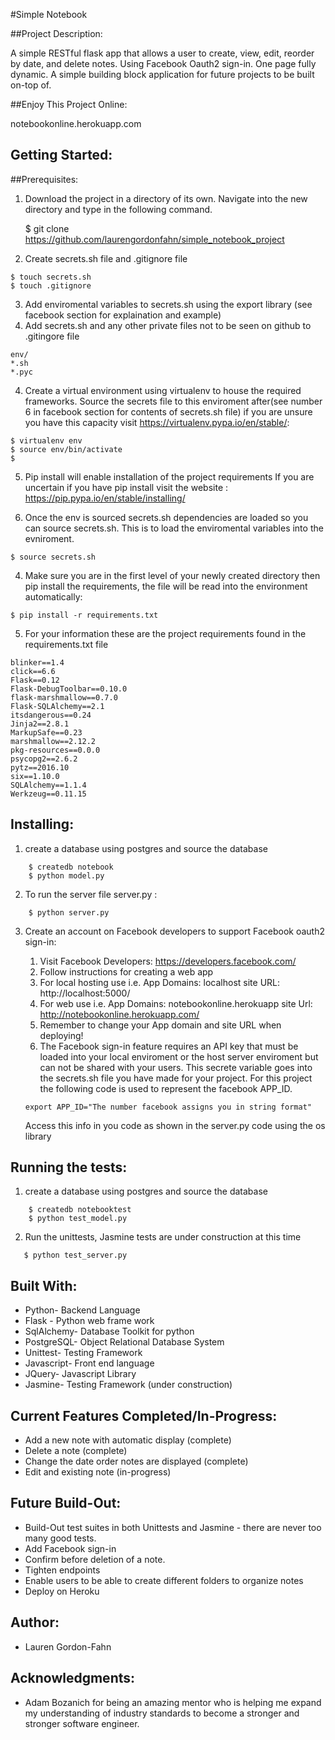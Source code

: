 #Simple Notebook

##Project Description:

A simple RESTful flask app that allows a user to create, view, edit, reorder by date, and delete notes. Using Facebook Oauth2 sign-in. One page fully dynamic. A simple building block application for future projects to be built on-top of.

##Enjoy This Project Online:

notebookonline.herokuapp.com

## Getting Started:

##Prerequisites:

1) Download the project in a directory of its own. Navigate into the new directory and type in the following command.  

    $ git clone https://github.com/laurengordonfahn/simple_notebook_project
2) Create secrets.sh file and .gitignore file

```
$ touch secrets.sh
$ touch .gitignore
```

3) Add enviromental variables to secrets.sh using the export library (see facebook section for explaination and example)
4) Add secrets.sh and any other private files not to be seen on github to .gitingore file 

```
env/
*.sh
*.pyc
```

4) Create a virtual environment using virtualenv to house the required frameworks. Source the secrets file to this enviroment after(see number 6 in facebook section for contents of secrets.sh file) if you are unsure you have this capacity visit https://virtualenv.pypa.io/en/stable/: 

```
$ virtualenv env
$ source env/bin/activate
$ 
```

5) Pip install will enable installation of the project requirements
If you are uncertain if you have pip install visit the website : https://pip.pypa.io/en/stable/installing/

6) Once the env is sourced secrets.sh dependencies are loaded so you can source secrets.sh. This is to load the enviromental variables into the evniroment.

```
$ source secrets.sh
```

4) Make sure you are in the first level of your newly created directory then pip install the requirements, the file will be read into the environment automatically:

```
$ pip install -r requirements.txt
```

5) For your information these are the project requirements found in the requirements.txt file

```
blinker==1.4
click==6.6
Flask==0.12
Flask-DebugToolbar==0.10.0
flask-marshmallow==0.7.0
Flask-SQLAlchemy==2.1
itsdangerous==0.24
Jinja2==2.8.1
MarkupSafe==0.23
marshmallow==2.12.2
pkg-resources==0.0.0
psycopg2==2.6.2
pytz==2016.10
six==1.10.0
SQLAlchemy==1.1.4
Werkzeug==0.11.15
```

## Installing:
1) create a database using postgres and source the database
``` 
    $ createdb notebook
    $ python model.py
```

2) To run the server file server.py :
``` 
    $ python server.py
```
3) Create an account on Facebook developers to support Facebook oauth2 sign-in:
    1) Visit Facebook Developers: https://developers.facebook.com/
    2) Follow instructions for creating a web app
    3) For local hosting use i.e.
        App Domains: localhost
        site URL: http://localhost:5000/
    4) For web use i.e.
        App Domains: notebookonline.herokuapp
        site Url: http://notebookonline.herokuapp.com/
    5) Remember to change your App domain and site URL when deploying!
    6) The Facebook sign-in feature requires an API key that must be loaded into your local enviroment or the host server enviroment but can not be shared with your users. This secrete variable goes into the secrets.sh file you have made for your project. For this project the following code is used to represent the facebook APP_ID.

    ```
    export APP_ID="The number facebook assigns you in string format"

    ``` 
    Access this info in you code as shown in the server.py code using the os library

## Running the tests:
1) create a database using postgres and source the database

```
    $ createdb notebooktest
    $ python test_model.py
```
2) Run the unittests, Jasmine tests are under construction at this time

```
   $ python test_server.py
```

## Built With:
* Python- Backend Language
* Flask - Python web frame work
* SqlAlchemy- Database Toolkit for python
* PostgreSQL- Object Relational Database System
* Unittest- Testing Framework
* Javascript- Front end language
* JQuery- Javascript Library
* Jasmine- Testing Framework (under construction)

## Current Features Completed/In-Progress:
* Add a new note with automatic display (complete)
* Delete a note (complete)
* Change the date order notes are displayed (complete)
* Edit and existing note (in-progress)

## Future Build-Out:
* Build-Out test suites in both Unittests and Jasmine - there are never too many good tests.
* Add Facebook sign-in
* Confirm before deletion of a note.
* Tighten endpoints 
* Enable users to be able to create different folders to organize notes
* Deploy on Heroku


## Author:
* Lauren Gordon-Fahn

## Acknowledgments:
* Adam Bozanich for being an amazing mentor who is helping me expand my understanding of industry standards to become a stronger and stronger software engineer. 
